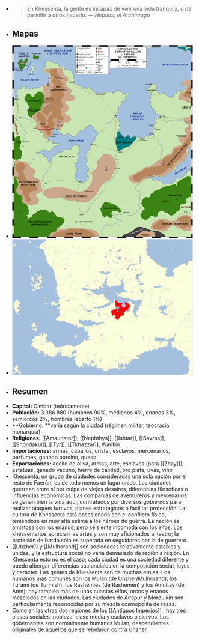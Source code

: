 - > En Khessenta, la gente es incapaz de vivir una vida tranquila, o de permitir a otros hacerlo.
  > — *Heptios, el Archimago*
- ## Mapas
- ![SnObUTmbHq16GOXo-chessenta.png](../assets/SnObUTmbHq16GOXo-chessenta_1740317578808_0.png)
- ![ck3v9MBNnJ6BsnYK-chessenta-location.png](../assets/ck3v9MBNnJ6BsnYK-chessenta-location_1740317584228_0.png)
- ## Resumen
- **Capital:** Címbar (teóricamente)
- **Población:** 3.386.880 (humanos 90%, medianos 4%, enanos 3%, semiorcos 2%, hombres lagarto 1%)
- **Gobierno: **varía según la ciudad (régimen militar, teocracia, monarquía)
- **Religiones:** [[Amaunator]], [[Nephthys]], [[Ishtar]], [[Savras]], [[Shóndakul]], [[Tyr]], [[Tkhazzar]], Waukin
- **Importaciones:** armas, caballos, cristal, esclavos, mercenarios, perfumes, ganado porcino, queso
- **Exportaciones:** aceite de oliva, armas, arte, esclavos (para [[Zhay]]), estatuas, ganado vacuno, hierro de calidad, oro plata, uvas, vino
- Khessenta, un grupo de ciudades consideradas una sola nación por el resto de Faerûn, es de todo menos un lugar unido. Las ciudades guerrean entre sí por culpa de viejos desaires, diferencias filosóficas o influencias económicas. Las compañías de aventureros y mercenarios se ganan bien la vida aquí, contratados por diversos gobiernos para realizar ataques furtivos, planes estratégicos o facilitar protección. La cultura de Khessenta está obsesionada con el conflicto físico, teniéndose en muy alta estima a los héroes de guerra. La nación es amistosa con los enanos, pero se siente incomoda con los elfos. Los khessentanos aprecian las artes y son muy aficionados al teatro; la profesión de bardo sólo es superada en seguidores por la de guerrero.
- [[Unzher]] y [[Mulhorand]] son sociedades relativamente estables y unidas, y la estructura social no varía demasiado de región a región. En Khessenta esto no es el caso; cada ciudad es una sociedad diferente y puede albergar diferencias sustanciales en la composición social, leyes y carácter. Las gentes de Khessenta son de muchas etnias: Los humanos más comunes son los Mulan (de Unzher/Mulhorand), los Turami (de Turmish), los Rashemíes (de Rashemen) y los Amnitas (de Amn); hay también más de unos cuantos elfos, orcos y enanos mezclados en las ciudades. Las ciudades de Airspur y Mordulkin son particularmente reconocidas por su mezcla cosmopolita de razas.
- Como en las otras dos regiones de los [[Antiguos Imperios]] , hay tres clases sociales: nobleza, clase media y esclavos o siervos. Los gobernantes son normalmente humanos Mulan, descendientes originales de aquellos que se rebelaron contra Unzher.